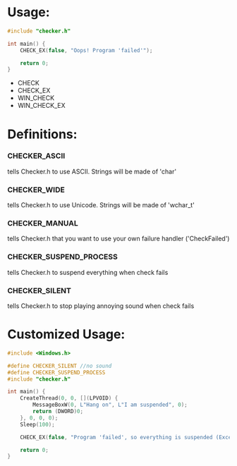 # Usage:
```cpp
#include "checker.h"

int main() {
    CHECK_EX(false, "Oops! Program 'failed'");

    return 0;
}
```

- CHECK
- CHECK_EX
- WIN_CHECK
- WIN_CHECK_EX

# Definitions:
### CHECKER_ASCII
tells Checker.h to use ASCII. Strings will be made of 'char'
### CHECKER_WIDE
tells Checker.h to use Unicode. Strings will be made of 'wchar_t'
### CHECKER_MANUAL
tells Checker.h that you want to use your own failure handler ('CheckFailed')
### CHECKER_SUSPEND_PROCESS
tells Checker.h to suspend everything when check fails
### CHECKER_SILENT
tells Checker.h to stop playing annoying sound when check fails

# Customized Usage:
```cpp
#include <Windows.h>

#define CHECKER_SILENT //no sound
#define CHECKER_SUSPEND_PROCESS
#include "checker.h"

int main() {
    CreateThread(0, 0, [](LPVOID) {
        MessageBoxW(0, L"Hang on", L"I am suspended", 0);
        return (DWORD)0;
    }, 0, 0, 0);
    Sleep(100);

    CHECK_EX(false, "Program 'failed', so everything is suspended (Except this thread)");

    return 0;
}
```
